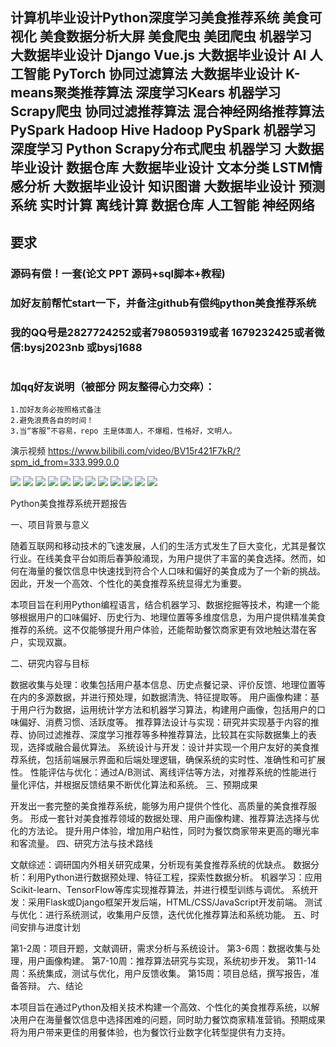 ## 计算机毕业设计Python深度学习美食推荐系统 美食可视化 美食数据分析大屏 美食爬虫 美团爬虫 机器学习 大数据毕业设计 Django Vue.js  大数据毕业设计 AI 人工智能 PyTorch 协同过滤算法 大数据毕业设计  K-means聚类推荐算法 深度学习Kears  机器学习 Scrapy爬虫 协同过滤推荐算法 混合神经网络推荐算法 PySpark Hadoop Hive Hadoop PySpark 机器学习 深度学习 Python Scrapy分布式爬虫 机器学习 大数据毕业设计 数据仓库 大数据毕业设计 文本分类 LSTM情感分析 大数据毕业设计 知识图谱 大数据毕业设计 预测系统 实时计算 离线计算 数据仓库 人工智能 神经网络

## 要求
### 源码有偿！一套(论文 PPT 源码+sql脚本+教程)

### 
### 加好友前帮忙start一下，并备注github有偿纯python美食推荐系统
### 我的QQ号是2827724252或者798059319或者 1679232425或者微信:bysj2023nb 或bysj1688

# 

### 加qq好友说明（被部分 网友整得心力交瘁）：
    1.加好友务必按照格式备注
    2.避免浪费各自的时间！
    3.当“客服”不容易，repo 主是体面人，不爆粗，性格好，文明人。
	
	

演示视频
https://www.bilibili.com/video/BV15r421F7kR/?spm_id_from=333.999.0.0

![](1.png)
![](2.png)
![](3.png)
![](4.png)
![](5.png)
![](6.png)
![](7.png)
![](8.png)
![](9.png)
![](10.png)
![](11.png)
![](12.png)


Python美食推荐系统开题报告

一、项目背景与意义

随着互联网和移动技术的飞速发展，人们的生活方式发生了巨大变化，尤其是餐饮行业。在线美食平台如雨后春笋般涌现，为用户提供了丰富的美食选择。然而，如何在海量的餐饮信息中快速找到符合个人口味和偏好的美食成为了一个新的挑战。因此，开发一个高效、个性化的美食推荐系统显得尤为重要。

本项目旨在利用Python编程语言，结合机器学习、数据挖掘等技术，构建一个能够根据用户的口味偏好、历史行为、地理位置等多维度信息，为用户提供精准美食推荐的系统。这不仅能够提升用户体验，还能帮助餐饮商家更有效地触达潜在客户，实现双赢。

二、研究内容与目标

数据收集与处理：收集包括用户基本信息、历史点餐记录、评价反馈、地理位置等在内的多源数据，并进行预处理，如数据清洗、特征提取等。
用户画像构建：基于用户行为数据，运用统计学方法和机器学习算法，构建用户画像，包括用户的口味偏好、消费习惯、活跃度等。
推荐算法设计与实现：研究并实现基于内容的推荐、协同过滤推荐、深度学习推荐等多种推荐算法，比较其在实际数据集上的表现，选择或融合最优算法。
系统设计与开发：设计并实现一个用户友好的美食推荐系统，包括前端展示界面和后端处理逻辑，确保系统的实时性、准确性和可扩展性。
性能评估与优化：通过A/B测试、离线评估等方法，对推荐系统的性能进行量化评估，并根据反馈结果不断优化算法和系统。
三、预期成果

开发出一套完整的美食推荐系统，能够为用户提供个性化、高质量的美食推荐服务。
形成一套针对美食推荐领域的数据处理、用户画像构建、推荐算法选择与优化的方法论。
提升用户体验，增加用户粘性，同时为餐饮商家带来更高的曝光率和客流量。
四、研究方法与技术路线

文献综述：调研国内外相关研究成果，分析现有美食推荐系统的优缺点。
数据分析：利用Python进行数据预处理、特征工程，探索性数据分析。
机器学习：应用Scikit-learn、TensorFlow等库实现推荐算法，并进行模型训练与调优。
系统开发：采用Flask或Django框架开发后端，HTML/CSS/JavaScript开发前端。
测试与优化：进行系统测试，收集用户反馈，迭代优化推荐算法和系统功能。
五、时间安排与进度计划

第1-2周：项目开题，文献调研，需求分析与系统设计。
第3-6周：数据收集与处理，用户画像构建。
第7-10周：推荐算法研究与实现，系统初步开发。
第11-14周：系统集成，测试与优化，用户反馈收集。
第15周：项目总结，撰写报告，准备答辩。
六、结论

本项目旨在通过Python及相关技术构建一个高效、个性化的美食推荐系统，以解决用户在海量餐饮信息中选择困难的问题，同时助力餐饮商家精准营销。预期成果将为用户带来更佳的用餐体验，也为餐饮行业数字化转型提供有力支持。



